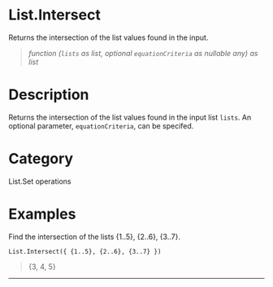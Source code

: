 # List.Intersect
Returns the intersection of the list values found in the input.
> _function (<code>lists</code> as list, optional <code>equationCriteria</code> as nullable any) as list_

# Description 
Returns the intersection of the list values found in the input list <code>lists</code>. An optional parameter, <code>equationCriteria</code>, can be specifed.
# Category 
List.Set operations
# Examples 
Find the intersection of the lists {1..5}, {2..6}, {3..7}.
```
List.Intersect({ {1..5}, {2..6}, {3..7} })
```
> {3, 4, 5}
***
